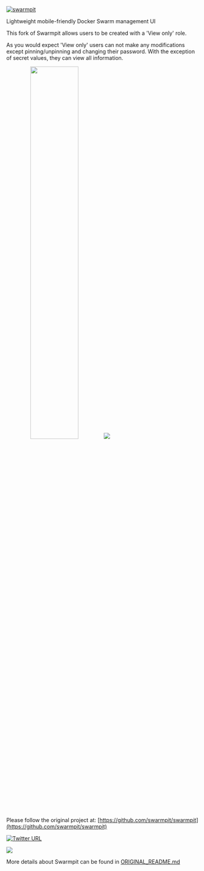 [![swarmpit](https://raw.githubusercontent.com/swarmpit/swarmpit/master/resources/public/img/logo.svg?sanitize=true)](https://swarmpit.io)

Lightweight mobile-friendly Docker Swarm management UI

This fork of Swarmpit allows users to be created with a 'View only' role.

As you would expect 'View only' users can not make any modifications except pinning/unpinning and changing their password. With the exception of secret values, they can view all information.

<img src="https://raw.githubusercontent.com/NeilInnes/swarmpit_view_only/view_only_user/resources/public/CreateUser.png" width="50%" style="text-align: center">
<img src="https://raw.githubusercontent.com/NeilInnes/swarmpit_view_only/view_only_user/resources/public/UserList.png" style="text-align: center">

Please follow the original project at: [https://github.com/swarmpit/swarmpit](https://github.com/swarmpit/swarmpit)

[![Twitter URL](https://img.shields.io/twitter/url/https/twitter.com/fold_left.svg?style=social&label=Follow%20%40swarmpit_io)](https://twitter.com/swarmpit_io)

<img src="https://raw.githubusercontent.com/NeilInnes/swarmpit_view_only/master/resources/public/imac.png">

More details about Swarmpit can be found in [ORIGINAL_README.md](ORIGINAL_README.md)
